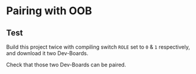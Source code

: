 # Pairing with OOB

## Test

Build this project twice with compiling switch `ROLE` set to `0` & `1` respectively,
and download it two Dev-Boards.

Check that those two Dev-Boards can be paired.